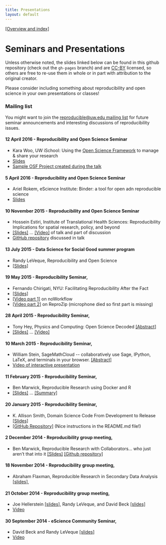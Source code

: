 ```yaml
---
title: Presentations
layout: default
---
```


[[Overview and index]](index.html)

# Seminars and Presentations

Unless otherwise noted, the slides linked below can be found in this github
repository (check out the `gh-pages` branch)
and are  [CC-BY](https://creativecommons.org/licenses/by/3.0/us/)
licensed, so others are free to re-use them in whole
or in part with attribution to the original creator.

Please consider including something about reproducibility and open science in
your own presentations or classes!


### Mailing list

You might want to join the [reproducible@uw.edu mailing
list](http://mailman11.u.washington.edu/mailman/listinfo/reproducible)
for future seminar announcements and interesting discussions of
reproducibility issues.


#### 12 April 2016 - Reproducibility and Open Science Seminar

- Kara Woo, UW iSchool: Using the [Open Science Framework](https://osf.io/)
  to manage & share your research
- [Slides](http://karawoo.com/escience-osf-seminar/osf_talk_20160412.html)
- [Sample OSF Project created during the talk](https://osf.io/2ktnc/)

#### 5 April 2016 - Reproducibility and Open Science Seminar

- Ariel Rokem, eScience Institute: Binder: a tool for open adn reproducible science
- [Slides](http://arokem.github.io/2016-03-28-binder/#1)


#### 10 November 2015 - Reproducibility and Open Science Seminar

  - Hossein Estiri, Institute of Translational Health Sciences:
    Reproducibility Implications for spatial research, policy, and beyond
  - [[Slides]](slides/estiri_10nov2015.pdf) ... [[Video]](https://uw.hosted.panopto.com/Panopto/Pages/Viewer.aspx?id=141e9f25-6c10-df86-be49-4b3735bfc7a4)
    of talk and part of discussion
  - [GitHub repository](https://github.com/anonREAuthor/hhLocation) discussed in talk

#### 13 July 2015 - Data Science for Social Good summer program

  - Randy LeVeque, Reproducibility and Open Science
  - [[Slides]](slides/leveque_13july2015.pdf)

#### 19 May 2015 - Reproducibility Seminar,

  - Fernando Chirigati, NYU: Facilitating Reproducibility After the Fact
  - [[Slides]](slides/chirigati_19may2015.pdf)
  - [[Video part 1]](https://panopto.uw.edu/Panopto/Pages/Viewer.aspx?id=476041de-2225-773c-2361-1d902e70d2d8) on noWorkflow
  - [[Video part 2]](https://panopto.uw.edu/Panopto/Pages/Viewer.aspx?id=2b52fcef-65ed-7649-ad8e-7b4d07dbc341)
    on ReproZip  (microphone died so first part is missing)

#### 28 April 2015 - Reproducibility Seminar,

  - Tony Hey, Physics and Computing: Open Science Decoded
    [[Abstract]](slides/hey_flyer_2015.pdf)
  - [[Slides]](slides/hey_20150428.pdf) ...
    [[Video]](https://panopto.uw.edu/Panopto/Pages/Viewer.aspx?id=be634e30-b4f6-e5b1-5ede-c1070d847b30)

#### 10 March 2015 - Reproducibility Seminar,

  - William Stein, SageMathCloud --  collaboratively use Sage, IPython,
    LaTeX, and terminals in your browser.
    [[Abstract]](slides/wstein_abstract_10mar2015.txt)
  - [Video of interactive
    presentation](https://www.youtube.com/watch?v=_ff2HdME8MI&feature=youtu.be)


#### 11 February 2015 - Reproducibility Seminar,

  - Ben Marwick, Reproducible Research using Docker and R
  - [[Slides]](http://benmarwick.github.io/UW-eScience-docker-for-reproducible-research/#1)
    ... [[Summary]](https://github.com/benmarwick/UW-eScience-docker-for-reproducible-research/blob/master/escience_docker_for_reproducbility.Rmd)

#### 20 January 2015 - Reproducibility Seminar,

  - K. Allison Smith, Domain Science Code From Development to Release
    [[Slides]](slides/smith_20150120.pdf)
  - [[GitHub Repository]](https://github.com/kallisons/NOAH_LSM_Mussel_v2.0/tree/v2.0)
    (Nice instructions in the README.md file!)

#### 2 December 2014 - Reproducibility group meeting,

  - Ben Marwick, Reproducible Research with Collaborators... who just aren’t
    that into it
    [[Slides]](http://benmarwick.github.io/UW-eScience-reproducibility-collaboration)
    [[Github repository]](https://github.com/benmarwick/UW-eScience-reproducibility-collaboration)


#### 18 November 2014 - Reproducibility group meeting,

  - Abraham Flaxman, Reproducible Research in Secondary Data Analysis [[slides]](slides/flaxman_18nov2014.pptx),


#### 21 October 2014 - Reproducibility group meeting,

  - Joe Hellerstein [[slides]](slides/hellerstein_20141021.pptx),
    Randy LeVeque, and David Beck [[slides]](slides/beck_20141021.pptx)
  - [Video](https://panopto.uw.edu/Panopto/Pages/Viewer.aspx?id=e5466fb6-2b93-4d78-2063-5a7b69f5d1a9)


#### 30 September 2014 - eScience Community Seminar,

   - David Beck and Randy LeVeque  [[slides]](slides/CommunitySeminar_30sep2014.pdf)
   - [Video](https://panopto.uw.edu/Panopto/Pages/Viewer.aspx?id=71cf12ec-3ecd-4960-8412-579766fd8655)
